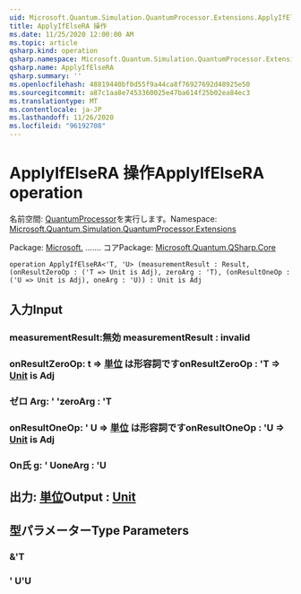 ```yaml
---
uid: Microsoft.Quantum.Simulation.QuantumProcessor.Extensions.ApplyIfElseRA
title: ApplyIfElseRA 操作
ms.date: 11/25/2020 12:00:00 AM
ms.topic: article
qsharp.kind: operation
qsharp.namespace: Microsoft.Quantum.Simulation.QuantumProcessor.Extensions
qsharp.name: ApplyIfElseRA
qsharp.summary: ''
ms.openlocfilehash: 48819440bf0d55f9a44ca8f76927692d48925e50
ms.sourcegitcommit: a87c1aa8e7453360025e47ba614f25b02ea84ec3
ms.translationtype: MT
ms.contentlocale: ja-JP
ms.lasthandoff: 11/26/2020
ms.locfileid: "96192708"
---
```

# <a name="applyifelsera-operation"></a><span data-ttu-id="dec65-102">ApplyIfElseRA 操作</span><span class="sxs-lookup"><span data-stu-id="dec65-102">ApplyIfElseRA operation</span></span>

<span data-ttu-id="dec65-103">名前空間: [QuantumProcessor](xref:Microsoft.Quantum.Simulation.QuantumProcessor.Extensions)を実行します。</span><span class="sxs-lookup"><span data-stu-id="dec65-103">Namespace: [Microsoft.Quantum.Simulation.QuantumProcessor.Extensions](xref:Microsoft.Quantum.Simulation.QuantumProcessor.Extensions)</span></span>

<span data-ttu-id="dec65-104">Package: [Microsoft.](https://nuget.org/packages/Microsoft.Quantum.QSharp.Core) ....... コア</span><span class="sxs-lookup"><span data-stu-id="dec65-104">Package: [Microsoft.Quantum.QSharp.Core](https://nuget.org/packages/Microsoft.Quantum.QSharp.Core)</span></span>




```qsharp
operation ApplyIfElseRA<'T, 'U> (measurementResult : Result, (onResultZeroOp : ('T => Unit is Adj), zeroArg : 'T), (onResultOneOp : ('U => Unit is Adj), oneArg : 'U)) : Unit is Adj
```


## <a name="input"></a><span data-ttu-id="dec65-105">入力</span><span class="sxs-lookup"><span data-stu-id="dec65-105">Input</span></span>

### <a name="measurementresult--__invalidresult__"></a><span data-ttu-id="dec65-106">measurementResult:__無効 <Result>__</span><span class="sxs-lookup"><span data-stu-id="dec65-106">measurementResult : __invalid<Result>__</span></span>




### <a name="onresultzeroop--t--unit--is-adj"></a><span data-ttu-id="dec65-107">onResultZeroOp: t => [単位](xref:microsoft.quantum.lang-ref.unit)  は形容詞です</span><span class="sxs-lookup"><span data-stu-id="dec65-107">onResultZeroOp : 'T => [Unit](xref:microsoft.quantum.lang-ref.unit)  is Adj</span></span>




### <a name="zeroarg--t"></a><span data-ttu-id="dec65-108">ゼロ Arg: ' '</span><span class="sxs-lookup"><span data-stu-id="dec65-108">zeroArg : 'T</span></span>




### <a name="onresultoneop--u--unit--is-adj"></a><span data-ttu-id="dec65-109">onResultOneOp: ' U => [単位](xref:microsoft.quantum.lang-ref.unit)  は形容詞です</span><span class="sxs-lookup"><span data-stu-id="dec65-109">onResultOneOp : 'U => [Unit](xref:microsoft.quantum.lang-ref.unit)  is Adj</span></span>




### <a name="onearg--u"></a><span data-ttu-id="dec65-110">On氏 g: ' U</span><span class="sxs-lookup"><span data-stu-id="dec65-110">oneArg : 'U</span></span>





## <a name="output--unit"></a><span data-ttu-id="dec65-111">出力: [単位](xref:microsoft.quantum.lang-ref.unit)</span><span class="sxs-lookup"><span data-stu-id="dec65-111">Output : [Unit](xref:microsoft.quantum.lang-ref.unit)</span></span>



## <a name="type-parameters"></a><span data-ttu-id="dec65-112">型パラメーター</span><span class="sxs-lookup"><span data-stu-id="dec65-112">Type Parameters</span></span>

### <a name="t"></a><span data-ttu-id="dec65-113">&</span><span class="sxs-lookup"><span data-stu-id="dec65-113">'T</span></span>


### <a name="u"></a><span data-ttu-id="dec65-114">' U</span><span class="sxs-lookup"><span data-stu-id="dec65-114">'U</span></span>

